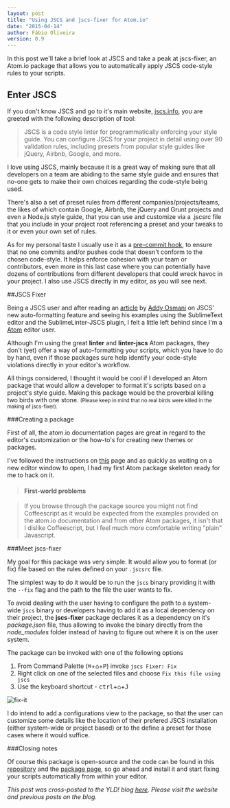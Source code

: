 ```yaml
---
layout: post
title: "Using JSCS and jscs-fixer for Atom.io"
date: "2015-04-14"
author: Fábio Oliveira
version: 0.9
---
```


In this post we'll take a brief look at JSCS and take a peak at jscs-fixer, an Atom.io package that allows you to automatically apply JSCS code-style rules to your scripts.

## Enter JSCS

If you don't know JSCS and go to it's main website, [jscs.info][jscs-site], you are greeted with the following description of tool:

> JSCS is a code style linter for programmatically enforcing your style guide. You can configure JSCS for your project in detail using over 90 validation rules, including presets from popular style guides like jQuery, Airbnb, Google, and more.

I love using JSCS, mainly because it is a great way of making sure that all developers on a team are abiding to the same style guide and ensures that no-one gets to make their own choices regarding the code-style being used.

<!-- Maybe take a look at eslint, jslint and see how they compare -->

There's also a set of preset rules from different companies/projects/teams, the likes of which contain Google, Airbnb, the jQuery and Grunt projects and even a Node.js style guide, that you can use and customize via a .jscsrc file that you include in your project root referencing a preset and your tweaks to it or even your own set of rules.

As for my personal taste I usually use it as a [pre-commit hook][nunos-article], to ensure that no one commits and/or pushes code that doesn't conform to the chosen code-style. It helps enforce cohesion with your team or contributors, even more in this last case where you can potentially have dozens of contributions from different developers that could wreck havoc in your project. I also use JSCS directly in my editor, as you will see next.

##JSCS Fixer

Being a JSCS user and after reading an [article][addys-article] by [Addy Osmani][addys-profile] on JSCS' new auto-formatting feature and seeing his examples using the SublimeText editor and the SublimeLinter-JSCS plugin, I felt a little left behind since I'm a [Atom][atom-page] editor user.

Although I'm using the great **linter** and **linter-jscs** Atom packages, they don't (yet) offer a way of auto-formatting your scripts, which you have to do by hand, even if those packages sure help identify your code-style violations directly in your editor's workflow.

All things considered, I thought it would be cool if I developed an Atom package that would allow a developer to format it's scripts based on a project's style guide. Making this package would be the proverbial killing two birds with one stone. <small>(Please keep in mind that no real birds were killed in the making of jscs-fixer).</small>

###Creating a package

First of all, the atom.io documentation pages are great in regard to the editor's customization or the how-to's for creating new themes or packages.

I've followed the instructions on [this][atom-docs] page and as quickly as waiting on a new editor window to open, I had my first Atom package skeleton ready for me to hack on it.

>#### First-world problems

>If you browse through the package source you might not find Coffeescript as it would be expected from the examples provided on the atom.io documentation and from other Atom packages, it isn't that I dislike Coffeescript, but I feel much more comfortable writing "plain" Javascript.

###Meet jscs-fixer

My goal for this package was very simple: It would allow you to format (or fix) file based on the rules defined on your `.jscsrc` file.

The simplest way to do it would be to run the `jscs` binary providing it with the `--fix` flag and the path to the file the user wants to fix.

To avoid dealing with the user having to configure the path to a system-wide `jscs` binary or developers having to add it as a local dependency on their project, the **jscs-fixer** package declares it as a dependency on it's *package.json* file, thus allowing to invoke the binary directly from the _node_modules_ folder instead of having to figure out where it is on the user system.

The package can be invoked with one of the following options

1. From Command Palette (<kbd>⌘</kbd>+<kbd>⌂</kbd>+<kbd>P</kbd>) invoke `jscs Fixer: Fix`
2. Right click on one of the selected files and choose `Fix this file using jscs`
3. Use the keyboard shortcut - <kbd>ctrl</kbd>+<kbd>⌂</kbd>+<kbd>J</kbd>

![fix-it][fix-it-gif]

I do intend to add a configurations view to the package, so that the user can customize some details like the location of their prefered JSCS installation (either system-wide or project based) or to the define a preset for those cases where it would suffice.

###Closing notes

Of course this package is open-source and the code can be found in this [repository][github-repo] and the [package page][atom-package], so go ahead and install it and start fixing your scripts automatically from within your editor.

*This post was cross-posted to the YLD! blog [here][yld-crosspost]. Please visit the website and previous posts on the blog.*

<!-- TODO: CHECK IF WORKS HTTPS FOR LINKS -->
[jscs-site]: https://jscs.info/
[nunos-article]: https://blog.yld.io/#INSERTNUNOARTICLEHERE
[addys-article]: https://medium.com/@addyosmani/auto-formatting-javascript-code-style-fe0f98a923b8
[addys-profile]: https://twitter.com/addyosmani
[atom-page]: https://atom.io/
[atom-docs]: https://atom.io/docs/latest/your-first-package
[scaffolding]: https://cldup.com/2KV3vDrkTl.png
[fix-it-gif]: https://cldup.com/Rmg6zIa3kS.gif
[github-repo]: https://github.com/foliveira/jscs-fixer
[atom-package]: https://atom.io/packages/jscs-fixer
[yld-crosspost]: https://blog.yld.io/#CROSSPOST

